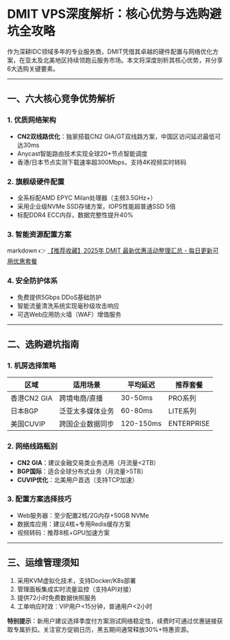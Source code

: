 # DMIT VPS深度解析：核心优势与选购避坑全攻略

作为深耕IDC领域多年的专业服务商，DMIT凭借其卓越的硬件配置与网络优化方案，在亚太及北美地区持续领跑云服务市场。本文将深度剖析其核心优势，并分享6大选购关键要素。

---

## 一、六大核心竞争优势解析

### 1. 优质网络架构
- **CN2双线路优化**：独家搭载CN2 GIA/GT双线路方案，中国区访问延迟最低可达30ms
- Anycast智能路由技术实现全球20+节点智能调度
- 香港/日本节点实测下载速率超300Mbps，支持4K视频实时转码

### 2. 旗舰级硬件配置
- 全系标配AMD EPYC Milan处理器（主频3.5GHz+）
- 采用企业级NVMe SSD存储方案，IOPS性能超普通SSD 5倍
- 标配DDR4 ECC内存，数据完整性提升40%

### 3. 智能资源配置方案
markdown
👉 [【推荐收藏】2025年 DMIT 最新优惠活动整理汇总 - 每日更新可用优惠套餐](https://bit.ly/dmit_coupon)

### 4. 安全防护体系
- 免费提供5Gbps DDoS基础防护
- 智能流量清洗系统实现毫秒级攻击响应
- 可选Web应用防火墙（WAF）增值服务

---

## 二、选购避坑指南

### 1. 机房选择策略
| 区域       | 适用场景                | 平均延迟 | 推荐套餐   |
|------------|-----------------------|----------|------------|
| 香港CN2 GIA | 跨境电商/直播         | 30-50ms  | PRO系列    |
| 日本BGP    | 泛亚太多媒体业务      | 60-80ms  | LITE系列   |
| 美国CUVIP  | 跨国企业数据同步       | 120-150ms| ENTERPRISE |

### 2. 网络线路甄别
- **CN2 GIA**：建议金融交易类业务选用（月流量<2TB）
- **BGP国际**：适合全球分布式业务（月流量>5TB）
- **CUVIP优化**：北美用户首选（支持TCP加速）

### 3. 配置方案选择技巧
- Web服务器：至少配置2核/2G内存+50GB NVMe
- 数据库应用：建议4核+专用Redis缓存方案
- 视频转码：推荐8核+GPU加速方案

---

## 三、运维管理须知
1. 采用KVM虚拟化技术，支持Docker/K8s部署
2. 管理面板集成实时流量监控（支持API对接）
3. 提供72小时免费数据快照服务
4. 工单响应时效：VIP用户<15分钟，普通用户<2小时

**特别提示**：新用户建议选择季度付方案测试网络稳定性，续费时可通过优惠链接获取专属折扣。关注官方促销日历，黑五期间通常释放30%+特惠资源。